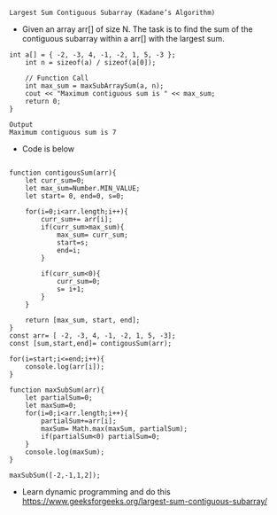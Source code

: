 `Largest Sum Contiguous Subarray (Kadane’s Algorithm)`

- Given an array arr[] of size N. The task is to find the sum of the contiguous subarray within a arr[] with the largest sum.

```
int a[] = { -2, -3, 4, -1, -2, 1, 5, -3 };
    int n = sizeof(a) / sizeof(a[0]);

    // Function Call
    int max_sum = maxSubArraySum(a, n);
    cout << "Maximum contiguous sum is " << max_sum;
    return 0;
}

Output
Maximum contiguous sum is 7
```

- Code is below

```

function contigousSum(arr){
    let curr_sum=0;
    let max_sum=Number.MIN_VALUE;
    let start= 0, end=0, s=0;

    for(i=0;i<arr.length;i++){
        curr_sum+= arr[i];
        if(curr_sum>max_sum){
            max_sum= curr_sum;
            start=s;
            end=i;
        }

        if(curr_sum<0){
            curr_sum=0;
            s= i+1;
        }
    }

    return [max_sum, start, end];
}
const arr= [ -2, -3, 4, -1, -2, 1, 5, -3];
const [sum,start,end]= contigousSum(arr);

for(i=start;i<=end;i++){
    console.log(arr[i]);
}

```

```
function maxSubSum(arr){
    let partialSum=0;
    let maxSum=0;
    for(i=0;i<arr.length;i++){
        partialSum+=arr[i];
        maxSum= Math.max(maxSum, partialSum);
        if(partialSum<0) partialSum=0;
    }
    console.log(maxSum);
}

maxSubSum([-2,-1,1,2]);

```

- Learn dynamic programming and do this
  https://www.geeksforgeeks.org/largest-sum-contiguous-subarray/
